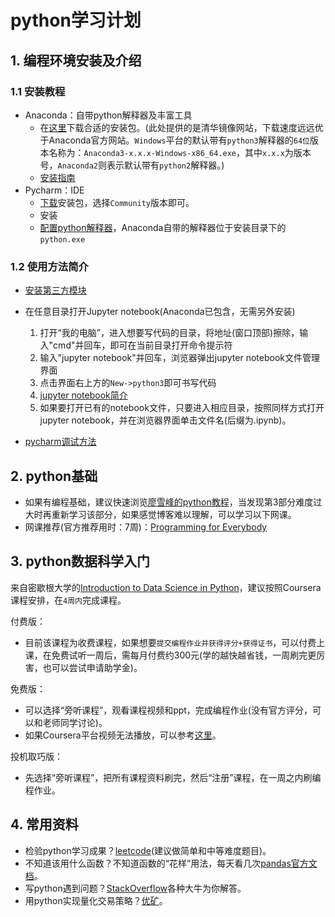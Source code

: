 # python学习计划

## 1. 编程环境安装及介绍
### 1.1 安装教程

* Anaconda：自带python解释器及丰富工具
	* 在[这里](https://mirrors.tuna.tsinghua.edu.cn/anaconda/archive/)下载合适的安装包。(此处提供的是清华镜像网站，下载速度远远优于Anaconda官方网站。`Windows`平台的默认带有`python3`解释器的`64位`版本名称为：`Anaconda3-x.x.x-Windows-x86_64.exe`，其中`x.x.x`为版本号，`Anaconda2`则表示默认带有`python2`解释器。)
    * [安装指南](https://blog.csdn.net/u012318074/article/details/77075209)
* Pycharm：IDE
    * [下载](https://www.jetbrains.com/pycharm/download/#section=windows)安装包，选择`Community`版本即可。
    * 安装
    * [配置python解释器](https://blog.csdn.net/guifei010/article/details/79210034)，Anaconda自带的解释器位于安装目录下的`python.exe`

### 1.2 使用方法简介

* [安装第三方模块](https://jingyan.baidu.com/article/495ba841bcc11c38b30ede32.html)

* 在任意目录打开Jupyter notebook(Anaconda已包含，无需另外安装)
    1. 打开“我的电脑”，进入想要写代码的目录，将地址(窗口顶部)擦除，输入"cmd"并回车，即可在当前目录打开命令提示符
    2. 输入"jupyter notebook"并回车，浏览器弹出jupyter notebook文件管理界面
    3. 点击界面右上方的`New->python3`即可书写代码
    4. [jupyter notebook简介](https://blog.csdn.net/ibelieveican2015/article/details/79024927)
    5. 如果要打开已有的notebook文件，只要进入相应目录，按照同样方式打开jupyter notebook，并在浏览器界面单击文件名(后缀为.ipynb)。

* [pycharm调试方法](https://blog.csdn.net/u013088062/article/details/50214459)


## 2. python基础
* 如果有编程基础，建议快速浏览[廖雪峰的python教程](https://www.liaoxuefeng.com/wiki/0014316089557264a6b348958f449949df42a6d3a2e542c000)，当发现第3部分难度过大时再重新学习该部分，如果感觉博客难以理解，可以学习以下网课。
* 网课推荐(官方推荐用时：7周)：[Programming for Everybody](https://www.coursera.org/learn/python/home/welcome)

## 3. python数据科学入门
来自密歇根大学的[Introduction to Data Science in Python](https://www.coursera.org/learn/python-data-analysis)，建议按照Coursera课程安排，在`4周内`完成课程。  

付费版：  

* 目前该课程为收费课程，如果想要`提交编程作业并获得评分+获得证书`，可以付费上课，在免费试听一周后，需每月付费约300元(学的越快越省钱，一周刷完更厉害，也可以尝试申请助学金)。

免费版：  

* 可以选择“旁听课程”，观看课程视频和ppt，完成编程作业(没有官方评分，可以和老师同学讨论)。
* 如果Coursera平台视频无法播放，可以参考[这里](https://jingyan.baidu.com/article/6f2f55a14059eeb5b93e6cab.html)。

投机取巧版：  

* 先选择“旁听课程”，把所有课程资料刷完，然后“注册”课程，在一周之内刷编程作业。

## 4. 常用资料
* 检验python学习成果？[leetcode](https://leetcode.com/)(建议做简单和中等难度题目)。
* 不知道该用什么函数？不知道函数的“花样”用法，每天看几次[pandas官方文档](http://pandas.pydata.org/pandas-docs/stable/)。
* 写python遇到问题？[StackOverflow](https://stackoverflow.com/)各种大牛为你解答。
* 用python实现量化交易策略？[优矿](https://uqer.datayes.com/)。


